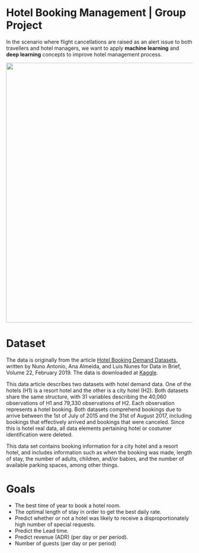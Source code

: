# Hotel Booking Management | Group Project

In the scenario where flight cancellations are raised as an alert issue to both travellers and hotel managers, we want to apply **machine learning** and **deep learning** concepts to improve hotel management process.

<img src="https://cdn.britannica.com/96/115096-050-5AFDAF5D/Bellagio-Hotel-Casino-Las-Vegas.jpg" align="center" width="700">

# Dataset

The data is originally from the article [Hotel Booking Demand Datasets](https://www.sciencedirect.com/science/article/pii/S2352340918315191), written by Nuno Antonio, Ana Almeida, and Luis Nunes for Data in Brief, Volume 22, February 2019. The data is downloaded at [Kaggle](https://www.kaggle.com/datasets/jessemostipak/hotel-booking-demand?datasetId=511638&sortBy=voteCount).

This data article describes two datasets with hotel demand data. One of the hotels (H1) is a resort hotel and the other is a city hotel (H2). Both datasets share the same structure, with 31 variables describing the 40,060 observations of H1 and 79,330 observations of H2. Each observation represents a hotel booking. Both datasets comprehend bookings due to arrive between the 1st of July of 2015 and the 31st of August 2017, including bookings that effectively arrived and bookings that were canceled. Since this is hotel real data, all data elements pertaining hotel or costumer identification were deleted.

This data set contains booking information for a city hotel and a resort hotel, and includes information such as when the booking was made, length of stay, the number of adults, children, and/or babies, and the number of available parking spaces, among other things.

# Goals

- The best time of year to book a hotel room.
- The optimal length of stay in order to get the best daily rate.
- Predict whether or not a hotel was likely to receive a disproportionately high number of special requests. 
- Predict the Lead time.
- Predict revenue (ADR) (per day or per period).
- Number of guests (per day or per period)
